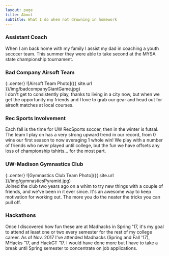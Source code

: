 ```yaml
---
layout: page
title: About
subtitle: What I do when not drowning in homework
---
```

### Assistant Coach
When I am back home with my family I assist my dad in coaching a youth socccer team. This summer they were able to take second at the MYSA state championship tournament.

### Bad Company Airsoft Team
{:.center}
![Airsoft Team Photo]({{ site.url }}/img/badcompanyGiantGame.jpg)  
I don't get to consistently play, thanks to living in a city now, but when we get the opportunity my friends and I love to grab our gear and head out for airsoft matches at local courses.  

### Rec Sports Involvement
Each fall is the time for UW RecSports soccer, then in the winter is futsal.  The team I play on has a very strong upward trend in our record, from 0 wins our first season to now averaging 1 whole win!
We play with a number of friends who never played until college, but the fun we have offsets any loss of championship tshirts... for the most part.  

### UW-Madison Gymnastics Club
{:.center}
![Gymnastics Club Team Photo]({{ site.url }}/img/gymnasticsPyramid.jpg)  
Joined the club two years ago on a whim to try new things with a couple of friends, and we've been in it ever since.  It's an awesome way to keep motivation for working out. The more you do the neater the tricks you can pull off.
<!--
Book Club Club Stuff
-->

### Hackathons
Once I discovered how fun these are at Madhacks in Spring '17, it's my goal to attend at least one or two every semester for the rest of my college career.  As of Nov. 2017 I've attended Madhacks (Spring and Fall '17), MHacks '17, and HackGT '17.  I would have done more but I have to take a break until Spring semester to concentrate on job applications.
